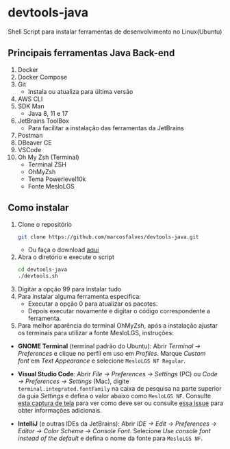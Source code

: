 # devtools-java
Shell Script para instalar ferramentas de desenvolvimento no Linux(Ubuntu)<br>

## Principais ferramentas Java Back-end

1. Docker
2. Docker Compose
3. Git
   - Instala ou atualiza para última versão
4. AWS CLI
5. SDK Man
   - Java 8, 11 e 17
6. JetBrains ToolBox
   - Para facilitar a instalação das ferramentas da JetBrains
7. Postman
8. DBeaver CE
9. VSCode
10. Oh My Zsh (Terminal)
    - Terminal ZSH
    - OhMyZsh
    - Tema Powerlevel10k
    - Fonte MesloLGS

## Como instalar

1. Clone o repositório
   ```sh
   git clone https://github.com/marcosfalves/devtools-java.git
   ```
   - Ou faça o download [aqui](https://github.com/marcosfalves/devtools-java/archive/refs/heads/master.zip)
2. Abra o diretório e execute o script
    ```sh
    cd devtools-java
   ./devtools.sh
   ```
3. Digitar a opção 99 para instalar tudo
4. Para instalar alguma ferramenta especifica:
    - Executar a opção 0 para atualizar os pacotes.
    - Depois executar novamente e digitar o código correspondente a ferramenta.
5. Para melhor aparência do terminal OhMyZsh, após a instalação ajustar os terminais para utilizar a fonte MesloLGS, instruções:

- **GNOME Terminal** (terminal padrão do Ubuntu): Abrir *Terminal → Preferences* e clique no perfil em uso em *Profiles*. Marque *Custom font* em *Text Appearance* e selecione `MesloLGS NF Regular`.

- **Visual Studio Code**: Abrir *File → Preferences → Settings* (PC) ou *Code → Preferences → Settings* (Mac), digite `terminal.integrated.fontFamily` na caixa de pesquisa na parte superior da guia *Settings* e defina o valor abaixo como `MesloLGS NF`. Consulte [esta captura de tela](https://raw.githubusercontent.com/romkatv/powerlevel10k-media/389133fb8c9a2347929a23702ce3039aacc46c3d/visual-studio-code-font-settings.jpg) para ver como deve ser ou consulte [essa issue](https://github.com/romkatv/powerlevel10k/issues/671) para obter informações adicionais.

- **IntelliJ** (e outras IDEs da JetBrains): Abrir *IDE → Edit → Preferences → Editor → Color Scheme → Console Font*. Selecione *Use console font instead of the default* e defina o nome da fonte para `MesloLGS NF`.
